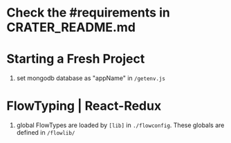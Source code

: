# Check the #requirements in CRATER_README.md

# Starting a Fresh Project
1. set mongodb database as "appName" in `/getenv.js`


# FlowTyping | React-Redux
1. global FlowTypes are loaded by `[lib]` in `./flowconfig`. These globals are defined in `/flowlib/`

